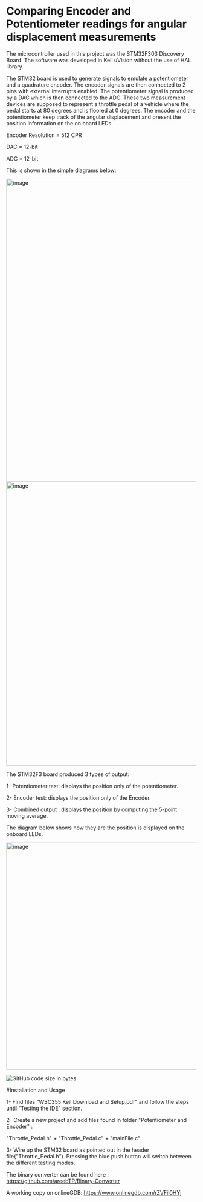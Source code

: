 # Comparing Encoder and Potentiometer readings for angular displacement measurements

The microcontroller used in this project was the STM32F303 Discovery Board. The software was developed in Keil uVision without
the use of HAL library. 

The STM32 board is used to generate signals to emulate a potentiometer and a quadrature encoder. The encoder signals are then connected to 2 pins with external interrupts enabled. The potentiometer signal is produced by a DAC which is then connected to the ADC. 
These two measurement devices are supposed to represent a throttle pedal of a vehicle where the pedal starts at 80 degrees and is floored at 0 degrees. The encoder and the potentiometer keep track of the angular displacement and present the position information on the on board LEDs.

Encoder Resolution = 512 CPR

DAC                = 12-bit

ADC                = 12-bit

This is shown in the simple diagrams below:

<img width="800" alt="image" src="https://user-images.githubusercontent.com/92602684/177421359-6b43d3e1-0d10-4cf3-9ce3-c3ad2931c50b.png">

<img width="750" alt="image" src="https://user-images.githubusercontent.com/92602684/177421099-91c3bff2-8fcb-4e6a-a426-357ff1df0992.png">


The STM32F3 board produced 3 types of output:

1- Potentiometer test: displays the position only of the potentiometer.

2- Encoder test: displays the position only of the Encoder.

3- Combined output : displays the position by computing the 5-point moving average.

The diagram below shows how they are the position is displayed on the onboard LEDs. 

<img width="600" alt="image" src="https://user-images.githubusercontent.com/92602684/177422101-4f8dfbe3-ad6f-4b4a-9bfc-756f02d8011c.png">

![GitHub code size in bytes](https://img.shields.io/github/languages/code-size/areebTP/STM32F3-Development-)

#Installation and Usage

1- Find files "WSC355 Keil Download and Setup.pdf" and follow the steps until "Testing the IDE" section.

2- Create a new project and add files found in folder "Potentiometer and Encoder" :
 
 "Throttle_Pedal.h" + "Throttle_Pedal.c" + "mainFile.c"
 
 3- Wire up the STM32 board as pointed out in the header file("Throttle_Pedal.h"). Pressing the blue push button will switch between the different testing modes. 
 

The binary converter can be found here : https://github.com/areebTP/Binary-Converter

A working copy on onlineGDB: https://www.onlinegdb.com/rZVFil0HYj
